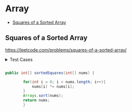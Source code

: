 # Array

+ [Squares of a Sorted Array](#squares-of-a-sorted-array)

## Squares of a Sorted Array

https://leetcode.com/problems/squares-of-a-sorted-array/

<details><summary>Test Cases</summary>

```java
import org.junit.jupiter.api.Test;
import java.util.Arrays;

    @Test
    void testSortedSquares() {
        int[] arr = new int[]{-3, -2, -1, 0, 1, 2, 3};
        int[] expected = new int[]{0, 1, 1, 4, 4, 9, 9};
        Arrays.equals(expected, arr);
    }

    @Test
    void testNotEquals() {
        int arr = new int[]{-1, -1, 0, 2, 2};
        int expected = new int[]{1, 1, 0, 4, 4};
        Arrays.equals(expected, arr);
    }
}
```
</details>

```java

public int[] sortedSquares(int[] nums) {

        for(int i = 0; i < nums.length; i++){
            nums[i] *= nums[i];
        }
        Arrays.sort(nums);
        return nums;
        }
```